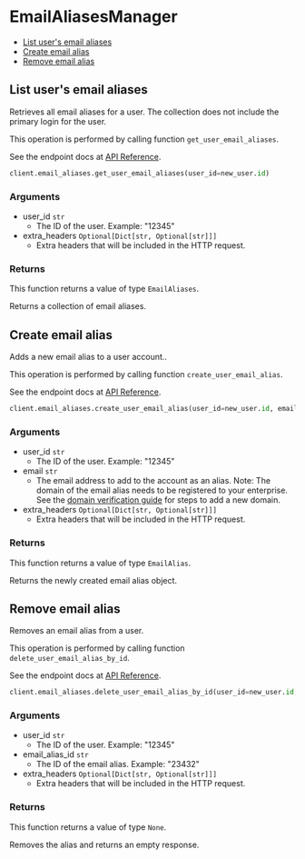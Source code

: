 # EmailAliasesManager


- [List user's email aliases](#list-users-email-aliases)
- [Create email alias](#create-email-alias)
- [Remove email alias](#remove-email-alias)

## List user's email aliases

Retrieves all email aliases for a user. The collection
does not include the primary login for the user.

This operation is performed by calling function `get_user_email_aliases`.

See the endpoint docs at
[API Reference](https://developer.box.com/reference/get-users-id-email-aliases/).

<!-- sample get_users_id_email_aliases -->
```python
client.email_aliases.get_user_email_aliases(user_id=new_user.id)
```

### Arguments

- user_id `str`
  - The ID of the user. Example: "12345"
- extra_headers `Optional[Dict[str, Optional[str]]]`
  - Extra headers that will be included in the HTTP request.


### Returns

This function returns a value of type `EmailAliases`.

Returns a collection of email aliases.


## Create email alias

Adds a new email alias to a user account..

This operation is performed by calling function `create_user_email_alias`.

See the endpoint docs at
[API Reference](https://developer.box.com/reference/post-users-id-email-aliases/).

<!-- sample post_users_id_email_aliases -->
```python
client.email_aliases.create_user_email_alias(user_id=new_user.id, email=new_alias_email)
```

### Arguments

- user_id `str`
  - The ID of the user. Example: "12345"
- email `str`
  - The email address to add to the account as an alias.  Note: The domain of the email alias needs to be registered  to your enterprise. See the [domain verification guide](   https://support.box.com/hc/en-us/articles/4408619650579-Domain-Verification   ) for steps to add a new domain.
- extra_headers `Optional[Dict[str, Optional[str]]]`
  - Extra headers that will be included in the HTTP request.


### Returns

This function returns a value of type `EmailAlias`.

Returns the newly created email alias object.


## Remove email alias

Removes an email alias from a user.

This operation is performed by calling function `delete_user_email_alias_by_id`.

See the endpoint docs at
[API Reference](https://developer.box.com/reference/delete-users-id-email-aliases-id/).

<!-- sample delete_users_id_email_aliases_id -->
```python
client.email_aliases.delete_user_email_alias_by_id(user_id=new_user.id, email_alias_id=new_alias.id)
```

### Arguments

- user_id `str`
  - The ID of the user. Example: "12345"
- email_alias_id `str`
  - The ID of the email alias. Example: "23432"
- extra_headers `Optional[Dict[str, Optional[str]]]`
  - Extra headers that will be included in the HTTP request.


### Returns

This function returns a value of type `None`.

Removes the alias and returns an empty response.


